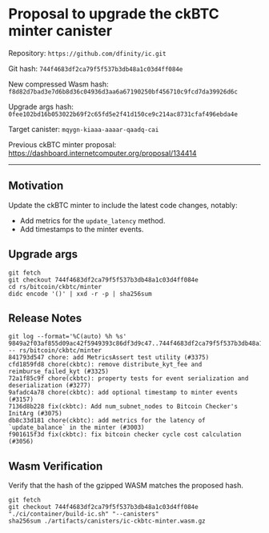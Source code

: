 # Proposal to upgrade the ckBTC minter canister

Repository: `https://github.com/dfinity/ic.git`

Git hash: `744f4683df2ca79f5f537b3db48a1c03d4ff084e`

New compressed Wasm hash: `f8d82d7bad3e7d6b8d36c04936d3aa6a67190250bf456710c9fcd7da39926d6c`

Upgrade args hash: `0fee102bd16b053022b69f2c65fd5e2f41d150ce9c214ac8731cfaf496ebda4e`

Target canister: `mqygn-kiaaa-aaaar-qaadq-cai`

Previous ckBTC minter proposal: https://dashboard.internetcomputer.org/proposal/134414

---

## Motivation

Update the ckBTC minter to include the latest code changes, notably:
* Add metrics for the `update_latency` method.
* Add timestamps to the minter events. 

## Upgrade args

```
git fetch
git checkout 744f4683df2ca79f5f537b3db48a1c03d4ff084e
cd rs/bitcoin/ckbtc/minter
didc encode '()' | xxd -r -p | sha256sum
```

## Release Notes

```
git log --format='%C(auto) %h %s' 9849a2f03af855d09ac42f5949393c86df3d9c47..744f4683df2ca79f5f537b3db48a1c03d4ff084e -- rs/bitcoin/ckbtc/minter
841793d547 chore: add MetricsAssert test utility (#3375)
cfd1859fd8 chore(ckbtc): remove distribute_kyt_fee and reimburse_failed_kyt (#3325)
72a1f85c9f chore(ckbtc): property tests for event serialization and deserialization (#3277)
9afadc4a78 chore(ckbtc): add optional timestamp to minter events (#3157)
7136d8b228 fix(ckbtc): Add num_subnet_nodes to Bitcoin Checker's InitArg (#3075)
db8c33d181 chore(ckbtc): add metrics for the latency of `update_balance` in the minter (#3003)
f901615f3d fix(ckbtc): fix bitcoin checker cycle cost calculation (#3056)
 ```

## Wasm Verification

Verify that the hash of the gzipped WASM matches the proposed hash.

```
git fetch
git checkout 744f4683df2ca79f5f537b3db48a1c03d4ff084e
"./ci/container/build-ic.sh" "--canisters"
sha256sum ./artifacts/canisters/ic-ckbtc-minter.wasm.gz
```
